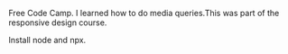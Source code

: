 Free Code Camp. I learned how to do media queries.This was part of the responsive design course. 

Install node and npx.